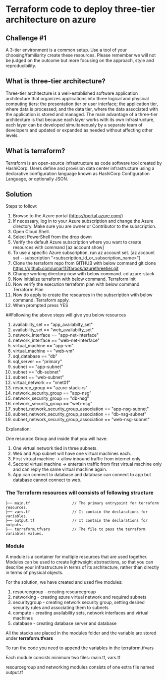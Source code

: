 # Terraform code to deploy three-tier architecture on azure


## Challenge #1

A 3-tier environment is a common setup. Use a tool of your choosing/familiarity create these resources. Please remember we will not be judged on the outcome but more focusing on the approach, style and reproducibility.


## What is three-tier architecture?
Three-tier architecture is a well-established software application architecture that organizes applications into three logical and physical computing tiers: the presentation tier or user interface; the application tier, where data is processed; and the data tier, where the data associated with the application is stored and managed.
The main advantage of a three-tier architecture is that because each layer works with its own infrastructure, each layer can be developed simultaneously by a separate team of developers and updated or expanded as needed without affecting other levels.

## What is terraform?
Terraform is an open-source infrastructure as code software tool created by HashiCorp. Users define and provision data center infrastructure using a declarative configuration language known as HashiCorp Configuration Language, or optionally JSON.


## Solution

Steps to follow:

1. Browse to the Azure portal (https://portal.azure.com/)
2. If necessary, log in to your Azure subscription and change the Azure directory. Make sure you are owner or Contributor to the subscription.
3. Open Cloud Shell.
4. Select PowerShell from the drop down
5. Verify the default Azure subscription where you want to create resources with command 
	[az account show]
6. To use a specific Azure subscription, run az account set. 
	[az account set --subscription "<subscription_id_or_subscription_name>"]
7. Clone the terraform repo from GITHUB with below command 
	git clone https://github.com/umar112farook/azurethreetier.git
8. Change working directory now with below command.
	cd azure-stack
9. Now initialize terraform with below command.
	Terraform init
10. Now verify the execution terraform plan with below command.
	Terraform Plan
11. Now do apply to create the resources in the subscription with below command.
	Terraform apply.
12. When prompted press YES



##Following the above steps will give you below resources

1. availability_set == "app_availabilty_set"
2. availability_set == "web_availabilty_set"
3. network_interface == "app-net-interface"
4. network_interface == "web-net-interface"
5. virtual_machine == "app-vm"
6. virtual_machine == "web-vm"
7. sql_database == "db"
8. sql_server == "primary"
9. subnet == "app-subnet"
10. subnet == "db-subnet"
11. subnet == "web-subnet"
12. virtual_network == "vnet01"
13. resource_group == "azure-stack-rs"
14. network_security_group == "app-nsg"
15. network_security_group == "db-nsg"
16. network_security_group == "web-nsg"
17. subnet_network_security_group_association == "app-nsg-subnet"
18. subnet_network_security_group_association == "db-nsg-subnet"
19. subnet_network_security_group_association == "web-nsg-subnet"



Explanation:

One resource Group and inside that you will have:

1. One virtual network tied in three subnets.
2. Web and App subnet will have one virtual machines each.
3. First virtual machine -> allow inbound traffic from internet only.
4. Second virtual machine -> entertain traffic from first virtual machine only and can reply the same virtual machine again.
5. App can connect to database and database can connect to app but database cannot connect to web.


### The Terraform resources will consists of following structure

```
├── main.tf                   // The primary entrypoint for terraform resources.
├── vars.tf                   // It contain the declarations for variables.
├── output.tf                 // It contain the declarations for outputs.
├── terraform.tfvars          // The file to pass the terraform variables values.
```

### Module

A module is a container for multiple resources that are used together. Modules can be used to create lightweight abstractions, so that you can describe your infrastructure in terms of its architecture, rather than directly in terms of physical objects.

For the solution, we have created and used five modules:
1. resourcegroup - creating resourcegroup
2. networking - creating azure virtual network and required subnets
3. securitygroup - creating network security group, setting desired security rules and associating them to subnets
4. compute - creating availability sets, network interfaces and virtual machines
5. database - creating database server and database

All the stacks are placed in the modules folder and the variable are stored under **terraform.tfvars**

To run the code you need to append the variables in the terraform.tfvars

Each module consists minimum two files: main.tf, vars.tf

resourcegroup and networking modules consists of one extra file named output.tf
